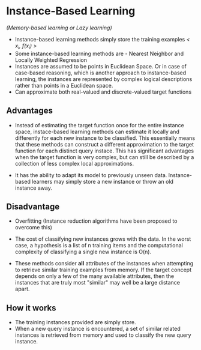 # Instance-Based Learning
*(Memory-based learning or Lazy learning)*

- Instance-based learning methods simply store the training examples *< x<sub>i</sub>, f(x<sub>i</sub>) >*
- Some instance-based learning methods are - Nearest Neighbor and Locally Weighted Regression
- Instances are assumed to be points in Euclidean Space. Or in case of case-based reasoning, which is another approach to instance-based learning, the instances are represented by complex logical descriptions rather than points in a Euclidean space.
- Can approximate both real-valued and discrete-valued target functions


## Advantages

- Instead of estimating the target function once for the entire instance space, instace-based learning methods can estimate it locally and differently for each new instance to be classified. This essentially means that these methods can construct a different approximation to the target function for each distinct query instace. This has significant advantages when the target function is very complex, but can still be described by a collection of less complex local approximations.

- It has the ability to adapt its model to previously unseen data. Instance-based learners may simply store a new instance or throw an old instance away. 

## Disadvantage

- Overfitting (Instance reduction algorithms have been proposed to overcome this)

- The cost of classifying new instances grows with the data. In the worst case, a hypothesis is a list of n training items and the computational complexity of classifying a single new instance is O(n).

- These methods consider **all** attributes of the instances when attempting to retrieve similar training examples from memory. If the target concept depends on only a few of the many available attributes, then the instances that are truly most "similar" may well be a large distance apart.

## How it works

- The training instances provided are simply store.
- When a new query instance is encountered, a set of similar related instances is retrieved from memory and used to classify the new query instance.